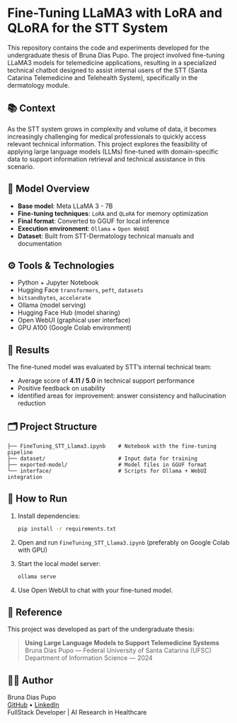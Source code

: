 # Fine-Tuning LLaMA3 with LoRA and QLoRA for the STT System

This repository contains the code and experiments developed for the undergraduate thesis of Bruna Dias Pupo. The project involved fine-tuning LLaMA3 models for telemedicine applications, resulting in a specialized technical chatbot designed to assist internal users of the STT (Santa Catarina Telemedicine and Telehealth System), specifically in the dermatology module.

## 📚 Context

As the STT system grows in complexity and volume of data, it becomes increasingly challenging for medical professionals to quickly access relevant technical information. This project explores the feasibility of applying large language models (LLMs) fine-tuned with domain-specific data to support information retrieval and technical assistance in this scenario.

## 🧠 Model Overview

- **Base model**: Meta LLaMA 3 - 7B
- **Fine-tuning techniques**: `LoRA` and `QLoRA` for memory optimization
- **Final format**: Converted to GGUF for local inference
- **Execution environment**: `Ollama` + `Open WebUI`
- **Dataset**: Built from STT-Dermatology technical manuals and documentation

## ⚙️ Tools & Technologies

- Python + Jupyter Notebook
- Hugging Face `transformers`, `peft`, `datasets`
- `bitsandbytes`, `accelerate`
- Ollama (model serving)
- Hugging Face Hub (model sharing)
- Open WebUI (graphical user interface)
- GPU A100 (Google Colab environment)

## 🧪 Results

The fine-tuned model was evaluated by STT’s internal technical team:

- Average score of **4.11 / 5.0** in technical support performance
- Positive feedback on usability
- Identified areas for improvement: answer consistency and hallucination reduction

## 🗂 Project Structure

```
├── FineTuning_STT_Llama3.ipynb    # Notebook with the fine-tuning pipeline
├── dataset/                       # Input data for training
├── exported-model/                # Model files in GGUF format
└── interface/                     # Scripts for Ollama + WebUI integration
```

## 🚀 How to Run

1. Install dependencies:
   ```bash
   pip install -r requirements.txt
   ```

2. Open and run `FineTuning_STT_Llama3.ipynb` (preferably on Google Colab with GPU)

3. Start the local model server:
   ```bash
   ollama serve
   ```

4. Use Open WebUI to chat with your fine-tuned model.

## 📄 Reference

This project was developed as part of the undergraduate thesis:

> **Using Large Language Models to Support Telemedicine Systems**  
> Bruna Dias Pupo — Federal University of Santa Catarina (UFSC)  
> Department of Information Science — 2024

## 👩‍💻 Author

Bruna Dias Pupo  
[GitHub](https://github.com/brunapupo) • [LinkedIn](https://linkedin.com/in/brunapupo)  
FullStack Developer | AI Research in Healthcare
